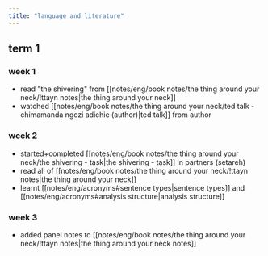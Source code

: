 ```yaml
---
title: "language and literature"
---
```

## term 1 
### week 1
- read "the shivering" from [[notes/eng/book notes/the thing around your neck/!ttayn notes|the thing around your neck]] 
- watched [[notes/eng/book notes/the thing around your neck/ted talk - chimamanda ngozi adichie (author)|ted talk]] from author
### week 2
- started+completed [[notes/eng/book notes/the thing around your neck/the shivering - task|the shivering - task]] in partners (setareh)
- read all of [[notes/eng/book notes/the thing around your neck/!ttayn notes|the thing around your neck]] 
- learnt [[notes/eng/acronyms#sentence types|sentence types]] and [[notes/eng/acronyms#analysis structure|analysis structure]] 
### week 3
- added panel notes to [[notes/eng/book notes/the thing around your neck/!ttayn notes|the thing around your neck notes]] 